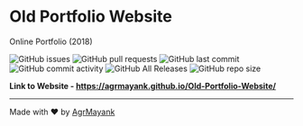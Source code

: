 # Old Portfolio Website
 Online Portfolio (2018)

![GitHub issues](https://img.shields.io/github/issues/AgrMayank/Old-Portfolio-Website?label=Issues&style=flat-square)
![GitHub pull requests](https://img.shields.io/github/issues-pr/AgrMayank/Old-Portfolio-Website?label=Pull%20Requests&style=flat-square)
![GitHub last commit](https://img.shields.io/github/last-commit/AgrMayank/Old-Portfolio-Website?label=Last%20Commit&style=flat-square)
![GitHub commit activity](https://img.shields.io/github/commit-activity/m/AgrMayank/Old-Portfolio-Website?label=Commit%20Activity&style=flat-square)
![GitHub All Releases](https://img.shields.io/github/downloads/AgrMayank/Old-Portfolio-Website/total?label=Downloads&style=flat-square)
![GitHub repo size](https://img.shields.io/github/repo-size/AgrMayank/Old-Portfolio-Website?label=Repo%20Size&style=flat-square)

**Link to Website - https://agrmayank.github.io/Old-Portfolio-Website/**

<hr>

Made with ❤ by [AgrMayank](https://AgrMayank.GitHub.io)
